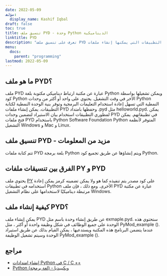 ```yaml
---
date: 2022-05-09
مؤلف:
  display_name: Kashif Iqbal
draft: false
toc: true
title: تنسيق ملف PYD - وحدة Python الديناميكية
linktitle: PYD
description: "تعرف على تنسيق ملف PYD وواجهات برمجة التطبيقات التي يمكنها إنشاء ملفات PYD وفتحها."
menu:
  docs:
    parent: "programming"
lastmod: 2022-05-09
---
```


## ما هو ملف PYD؟

ملف PYD عبارة عن مكتبة ارتباط ديناميكي مكتوبة بلغة Python ويمكن تشغيلها بواسطة كود Python الآخر في وقت التشغيل. يحتوي على واحد أو أكثر من وحدات Python النمطية التي تسهل إعادة استخدام التعليمات البرمجية وتوفر بنية الوحدة النمطية لكتابة التطبيقات. يمكن إنشاء ملفات PYD وحفظها بامتداد .pyd مثل helloworld.pyd. يمكن لمطوري التطبيقات استخدام بيان الاستيراد لتضمين وحدات PYD في تطبيقاتهم. يمكن فتح ملفات PYD باستخدام Python Software Foundation Python المتوفر لأنظمة التشغيل Windows و Mac و Linux.

## تنسيق ملف PYD - مزيد من المعلومات

تتم كتابة ملفات PYD بلغة برمجة Python ويتم إنشاؤها عن طريق تجميع كود Python.

## الفرق بين تنسيقات ملفات PY و PYD

يحتوي ملف [PY](/ar/programming/py/) على كود مصدر يتم تنفيذه كما هو ولا يمكن تضمينه كرمز يمكن إعادة استخدامه في تطبيقات Python الأخرى. ومع ذلك ، فإن ملف PYD عبارة عن مكتبة مرتبطة ديناميكيًا لاستخدامها على نظام التشغيل Windows.

## كيفية إنشاء ملف PYD؟

يمكن إنشاء ملف PYD عن طريق إنشاء وحدة باسم مثل exmaple.pyd. ستحتوي هذه الوحدة على جميع الوظائف في شكل وظيفة واحدة أو أكثر ، مثل PyMod_example (). عندما يتضمن البرنامج هذه المكتبة ويستدعيها ، يمكن القيام بذلك عن طريق استيراد الوحدة وسيتم تشغيل الوظيفة PyMod_example ().

## مراجع ##

* [إنشاء امتدادات Python في C / C ++](https://sebsauvage.net/python/mingw.html)
* [Python (لغة برمجة) - ويكيبيديا](https://en.wikipedia.org/wiki/Python_(programming_language))

